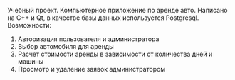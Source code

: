Учебный проект. Компьютерное приложение по аренде авто. Написано на C++ и Qt, в качестве базы данных используется Postgresql.
Возможности:
1) Авторизация пользователя и администратора
2) Выбор автомобиля для аренды
3) Расчет стоимости аренды в зависимости от количества дней и машины
4) Просмотр и удаление заявок администратором
